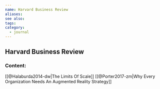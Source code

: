 ```yaml
---
name: Harvard Business Review
aliases:
see also:
tags:
category:
  - journal
---
```


## Harvard Business Review

### Content:
[[@Halaburda2014-dw|The Limits Of Scale]]
[[@Porter2017-zm|Why Every Organization Needs An Augmented Reality Strategy]]